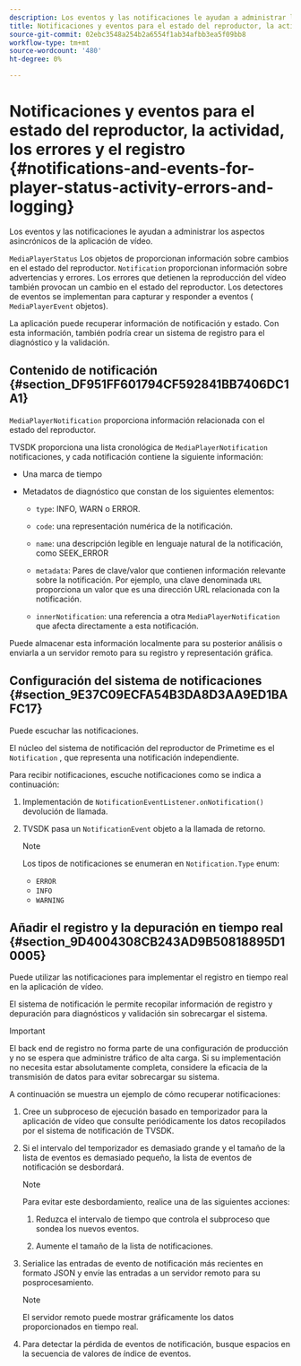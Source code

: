 ```yaml
---
description: Los eventos y las notificaciones le ayudan a administrar los aspectos asincrónicos de la aplicación de vídeo.
title: Notificaciones y eventos para el estado del reproductor, la actividad, los errores y el registro
source-git-commit: 02ebc3548a254b2a6554f1ab34afbb3ea5f09bb8
workflow-type: tm+mt
source-wordcount: '480'
ht-degree: 0%

---
```


# Notificaciones y eventos para el estado del reproductor, la actividad, los errores y el registro {#notifications-and-events-for-player-status-activity-errors-and-logging}

Los eventos y las notificaciones le ayudan a administrar los aspectos asincrónicos de la aplicación de vídeo.

`MediaPlayerStatus` Los objetos de proporcionan información sobre cambios en el estado del reproductor. `Notification` proporcionan información sobre advertencias y errores. Los errores que detienen la reproducción del vídeo también provocan un cambio en el estado del reproductor. Los detectores de eventos se implementan para capturar y responder a eventos ( `MediaPlayerEvent` objetos).

La aplicación puede recuperar información de notificación y estado. Con esta información, también podría crear un sistema de registro para el diagnóstico y la validación.

## Contenido de notificación {#section_DF951FF601794CF592841BB7406DC1A1}

`MediaPlayerNotification` proporciona información relacionada con el estado del reproductor.

TVSDK proporciona una lista cronológica de `MediaPlayerNotification` notificaciones, y cada notificación contiene la siguiente información:

* Una marca de tiempo
* Metadatos de diagnóstico que constan de los siguientes elementos:

   * `type`: INFO, WARN o ERROR.
   * `code`: una representación numérica de la notificación.
   * `name`: una descripción legible en lenguaje natural de la notificación, como SEEK_ERROR
   * `metadata`: Pares de clave/valor que contienen información relevante sobre la notificación. Por ejemplo, una clave denominada `URL` proporciona un valor que es una dirección URL relacionada con la notificación.

   * `innerNotification`: una referencia a otra `MediaPlayerNotification` que afecta directamente a esta notificación.

Puede almacenar esta información localmente para su posterior análisis o enviarla a un servidor remoto para su registro y representación gráfica.

## Configuración del sistema de notificaciones {#section_9E37C09ECFA54B3DA8D3AA9ED1BAFC17}

Puede escuchar las notificaciones.

El núcleo del sistema de notificación del reproductor de Primetime es el `Notification` , que representa una notificación independiente.

Para recibir notificaciones, escuche notificaciones como se indica a continuación:

1. Implementación de `NotificationEventListener.onNotification()` devolución de llamada.
1. TVSDK pasa un `NotificationEvent` objeto a la llamada de retorno.

   >[!NOTE]
   >
   >Los tipos de notificaciones se enumeran en `Notification.Type` enum:

   * `ERROR`
   * `INFO`
   * `WARNING`

## Añadir el registro y la depuración en tiempo real {#section_9D4004308CB243AD9B50818895D10005}

Puede utilizar las notificaciones para implementar el registro en tiempo real en la aplicación de vídeo.

El sistema de notificación le permite recopilar información de registro y depuración para diagnósticos y validación sin sobrecargar el sistema.

>[!IMPORTANT]
>
>El back end de registro no forma parte de una configuración de producción y no se espera que administre tráfico de alta carga. Si su implementación no necesita estar absolutamente completa, considere la eficacia de la transmisión de datos para evitar sobrecargar su sistema.

A continuación se muestra un ejemplo de cómo recuperar notificaciones:

1. Cree un subproceso de ejecución basado en temporizador para la aplicación de vídeo que consulte periódicamente los datos recopilados por el sistema de notificación de TVSDK.
1. Si el intervalo del temporizador es demasiado grande y el tamaño de la lista de eventos es demasiado pequeño, la lista de eventos de notificación se desbordará.

   >[!NOTE]
   >
   >Para evitar este desbordamiento, realice una de las siguientes acciones:
   >
   >1. Reduzca el intervalo de tiempo que controla el subproceso que sondea los nuevos eventos.
   >
   >1. Aumente el tamaño de la lista de notificaciones.

1. Serialice las entradas de evento de notificación más recientes en formato JSON y envíe las entradas a un servidor remoto para su posprocesamiento.

   >[!NOTE]
   >
   >El servidor remoto puede mostrar gráficamente los datos proporcionados en tiempo real.

1. Para detectar la pérdida de eventos de notificación, busque espacios en la secuencia de valores de índice de eventos.
